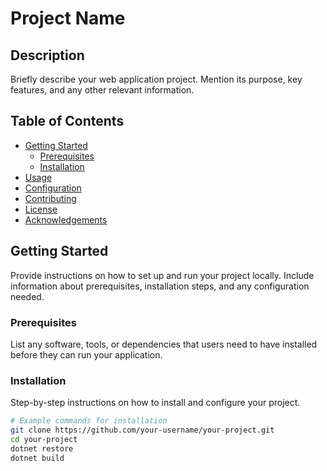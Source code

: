 # Project Name

## Description

Briefly describe your web application project. Mention its purpose, key features, and any other relevant information.

## Table of Contents

- [Getting Started](#getting-started)
  - [Prerequisites](#prerequisites)
  - [Installation](#installation)
- [Usage](#usage)
- [Configuration](#configuration)
- [Contributing](#contributing)
- [License](#license)
- [Acknowledgements](#acknowledgements)

## Getting Started

Provide instructions on how to set up and run your project locally. Include information about prerequisites, installation steps, and any configuration needed.

### Prerequisites

List any software, tools, or dependencies that users need to have installed before they can run your application.

### Installation

Step-by-step instructions on how to install and configure your project.

```bash
# Example commands for installation
git clone https://github.com/your-username/your-project.git
cd your-project
dotnet restore
dotnet build
